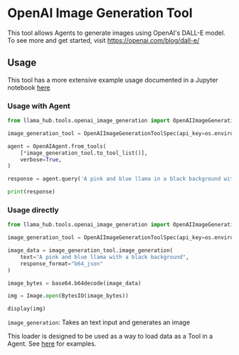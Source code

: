 # OpenAI Image Generation Tool

This tool allows Agents to generate images using OpenAI's DALL-E model. To see more and get started, visit https://openai.com/blog/dall-e/

## Usage

This tool has a more extensive example usage documented in a Jupyter notebook [here](https://github.com/emptycrown/llama-hub/tree/main/llama_hub/tools/notebooks/openai_image_generation.ipynb)

### Usage with Agent
```python
from llama_hub.tools.openai_image_generation import OpenAIImageGenerationToolSpec

image_generation_tool = OpenAIImageGenerationToolSpec(api_key=os.environ["OPENAI_API_KEY"])

agent = OpenAIAgent.from_tools(
    [*image_generation_tool.to_tool_list()],
    verbose=True,
)

response = agent.query('A pink and blue llama in a black background with the output')

print(response)
```

### Usage directly
```python
from llama_hub.tools.openai_image_generation import OpenAIImageGenerationToolSpec

image_generation_tool = OpenAIImageGenerationToolSpec(api_key=os.environ["OPENAI_API_KEY"])

image_data = image_generation_tool.image_generation(
    text="A pink and blue llama with a black background", 
    response_format="b64_json"
)

image_bytes = base64.b64decode(image_data)

img = Image.open(BytesIO(image_bytes))

display(img)
```

`image_generation`: Takes an text input and generates an image

This loader is designed to be used as a way to load data as a Tool in a Agent. See [here](https://github.com/emptycrown/llama-hub/tree/main) for examples.
